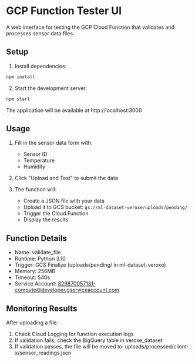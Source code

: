 # GCP Function Tester UI

A web interface for testing the GCP Cloud Function that validates and processes sensor data files.

## Setup

1. Install dependencies:
```bash
npm install
```

2. Start the development server:
```bash
npm start
```

The application will be available at http://localhost:3000

## Usage

1. Fill in the sensor data form with:
   - Sensor ID
   - Temperature
   - Humidity

2. Click "Upload and Test" to submit the data

3. The function will:
   - Create a JSON file with your data
   - Upload it to GCS bucket: `gs://ml-dataset-veroxe/uploads/pending/`
   - Trigger the Cloud Function
   - Display the results

## Function Details

- Name: validate_file
- Runtime: Python 3.10
- Trigger: GCS Finalize (uploads/pending/ in ml-dataset-veroxe)
- Memory: 256MB
- Timeout: 540s
- Service Account: 829870057131-compute@developer.gserviceaccount.com

## Monitoring Results

After uploading a file:
1. Check Cloud Logging for function execution logs
2. If validation fails, check the BigQuery table in veroxe_dataset
3. If validation passes, the file will be moved to: uploads/processed/client-x/sensor_readings.json 